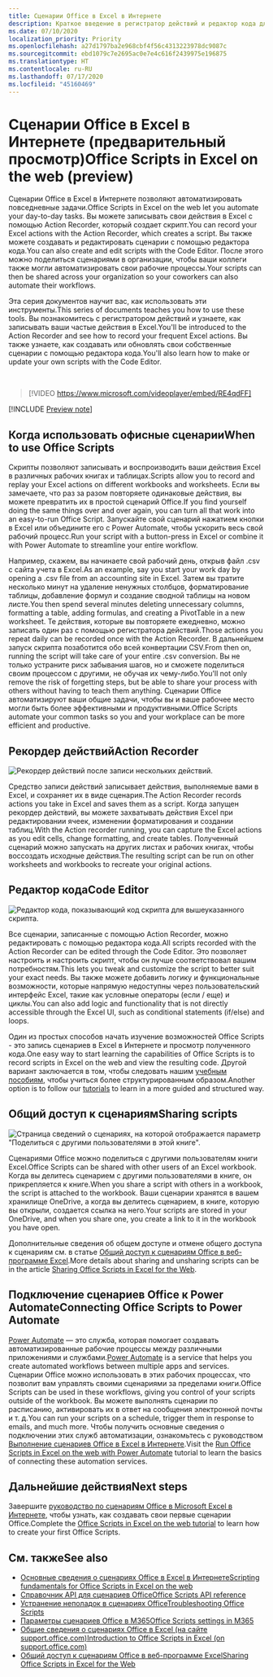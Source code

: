 ```yaml
---
title: Сценарии Office в Excel в Интернете
description: Краткое введение в регистратор действий и редактор кода для сценариев Office.
ms.date: 07/10/2020
localization_priority: Priority
ms.openlocfilehash: a27d1797ba2e968cbf4f56c4313223978dc9087c
ms.sourcegitcommit: ebd1079c7e2695ac0e7e4c616f2439975e196875
ms.translationtype: HT
ms.contentlocale: ru-RU
ms.lasthandoff: 07/17/2020
ms.locfileid: "45160469"
---
```

# <a name="office-scripts-in-excel-on-the-web-preview"></a><span data-ttu-id="17d36-103">Сценарии Office в Excel в Интернете (предварительный просмотр)</span><span class="sxs-lookup"><span data-stu-id="17d36-103">Office Scripts in Excel on the web (preview)</span></span>

<span data-ttu-id="17d36-104">Сценарии Office в Excel в Интернете позволяют автоматизировать повседневные задачи.</span><span class="sxs-lookup"><span data-stu-id="17d36-104">Office Scripts in Excel on the web let you automate your day-to-day tasks.</span></span> <span data-ttu-id="17d36-105">Вы можете записывать свои действия в Excel с помощью Action Recorder, который создает скрипт.</span><span class="sxs-lookup"><span data-stu-id="17d36-105">You can record your Excel actions with the Action Recorder, which creates a script.</span></span> <span data-ttu-id="17d36-106">Вы также можете создавать и редактировать сценарии с помощью редактора кода.</span><span class="sxs-lookup"><span data-stu-id="17d36-106">You can also create and edit scripts with the Code Editor.</span></span> <span data-ttu-id="17d36-107">После этого можно поделиться сценариями в организации, чтобы ваши коллеги также могли автоматизировать свои рабочие процессы.</span><span class="sxs-lookup"><span data-stu-id="17d36-107">Your scripts can then be shared across your organization so your coworkers can also automate their workflows.</span></span>

<span data-ttu-id="17d36-108">Эта серия документов научит вас, как использовать эти инструменты.</span><span class="sxs-lookup"><span data-stu-id="17d36-108">This series of documents teaches you how to use these tools.</span></span> <span data-ttu-id="17d36-109">Вы познакомитесь с регистратором действий и узнаете, как записывать ваши частые действия в Excel.</span><span class="sxs-lookup"><span data-stu-id="17d36-109">You'll be introduced to the Action Recorder and see how to record your frequent Excel actions.</span></span> <span data-ttu-id="17d36-110">Вы также узнаете, как создавать или обновлять свои собственные сценарии с помощью редактора кода.</span><span class="sxs-lookup"><span data-stu-id="17d36-110">You'll also learn how to make or update your own scripts with the Code Editor.</span></span>

<br>

> [!VIDEO https://www.microsoft.com/videoplayer/embed/RE4qdFF]

[!INCLUDE [Preview note](../includes/preview-note.md)]

## <a name="when-to-use-office-scripts"></a><span data-ttu-id="17d36-111">Когда использовать офисные сценарии</span><span class="sxs-lookup"><span data-stu-id="17d36-111">When to use Office Scripts</span></span>

<span data-ttu-id="17d36-112">Скрипты позволяют записывать и воспроизводить ваши действия Excel в различных рабочих книгах и таблицах.</span><span class="sxs-lookup"><span data-stu-id="17d36-112">Scripts allow you to record and replay your Excel actions on different workbooks and worksheets.</span></span> <span data-ttu-id="17d36-113">Если вы замечаете, что раз за разом повторяете одинаковые действия, вы можете превратить их в простой сценарий Office.</span><span class="sxs-lookup"><span data-stu-id="17d36-113">If you find yourself doing the same things over and over again, you can turn all that work into an easy-to-run Office Script.</span></span> <span data-ttu-id="17d36-114">Запускайте свой сценарий нажатием кнопки в Excel или объедините его с Power Automate, чтобы ускорить весь свой рабочий процесс.</span><span class="sxs-lookup"><span data-stu-id="17d36-114">Run your script with a button-press in Excel or combine it with Power Automate to streamline your entire workflow.</span></span>

<span data-ttu-id="17d36-115">Например, скажем, вы начинаете свой рабочий день, открыв файл .csv с сайта учета в Excel.</span><span class="sxs-lookup"><span data-stu-id="17d36-115">As an example, say you start your work day by opening a .csv file from an accounting site in Excel.</span></span> <span data-ttu-id="17d36-116">Затем вы тратите несколько минут на удаление ненужных столбцов, форматирование таблицы, добавление формул и создание сводной таблицы на новом листе.</span><span class="sxs-lookup"><span data-stu-id="17d36-116">You then spend several minutes deleting unnecessary columns, formatting a table, adding formulas, and creating a PivotTable in a new worksheet.</span></span> <span data-ttu-id="17d36-117">Те действия, которые вы повторяете ежедневно, можно записать один раз с помощью регистратора действий.</span><span class="sxs-lookup"><span data-stu-id="17d36-117">Those actions you repeat daily can be recorded once with the Action Recorder.</span></span> <span data-ttu-id="17d36-118">В дальнейшем запуск скрипта позаботится обо всей конвертации CSV.</span><span class="sxs-lookup"><span data-stu-id="17d36-118">From then on, running the script will take care of your entire .csv conversion.</span></span> <span data-ttu-id="17d36-119">Вы не только устраните риск забывания шагов, но и сможете поделиться своим процессом с другими, не обучая их чему-либо.</span><span class="sxs-lookup"><span data-stu-id="17d36-119">You'll not only remove the risk of forgetting steps, but be able to share your process with others without having to teach them anything.</span></span> <span data-ttu-id="17d36-120">Сценарии Office автоматизируют ваши общие задачи, чтобы вы и ваше рабочее место могли быть более эффективными и продуктивными.</span><span class="sxs-lookup"><span data-stu-id="17d36-120">Office Scripts automate your common tasks so you and your workplace can be more efficient and productive.</span></span>

## <a name="action-recorder"></a><span data-ttu-id="17d36-121">Рекордер действий</span><span class="sxs-lookup"><span data-stu-id="17d36-121">Action Recorder</span></span>

![Рекордер действий после записи нескольких действий.](../images/action-recorder-intro.png)

<span data-ttu-id="17d36-123">Средство записи действий записывает действия, выполняемые вами в Excel, и сохраняет их в виде сценария.</span><span class="sxs-lookup"><span data-stu-id="17d36-123">The Action Recorder records actions you take in Excel and saves them as a script.</span></span> <span data-ttu-id="17d36-124">Когда запущен рекордер действий, вы можете захватывать действия Excel при редактировании ячеек, изменении форматирования и создании таблиц.</span><span class="sxs-lookup"><span data-stu-id="17d36-124">With the Action recorder running, you can capture the Excel actions as you edit cells, change formatting, and create tables.</span></span> <span data-ttu-id="17d36-125">Полученный сценарий можно запускать на других листах и рабочих книгах, чтобы воссоздать исходные действия.</span><span class="sxs-lookup"><span data-stu-id="17d36-125">The resulting script can be run on other worksheets and workbooks to recreate your original actions.</span></span>

## <a name="code-editor"></a><span data-ttu-id="17d36-126">Редактор кода</span><span class="sxs-lookup"><span data-stu-id="17d36-126">Code Editor</span></span>

![Редактор кода, показывающий код скрипта для вышеуказанного скрипта.](../images/code-editor-intro.png)

<span data-ttu-id="17d36-128">Все сценарии, записанные с помощью Action Recorder, можно редактировать с помощью редактора кода.</span><span class="sxs-lookup"><span data-stu-id="17d36-128">All scripts recorded with the Action Recorder can be edited through the Code Editor.</span></span> <span data-ttu-id="17d36-129">Это позволяет настроить и настроить скрипт, чтобы он лучше соответствовал вашим потребностям.</span><span class="sxs-lookup"><span data-stu-id="17d36-129">This lets you tweak and customize the script to better suit your exact needs.</span></span> <span data-ttu-id="17d36-130">Вы также можете добавить логику и функциональные возможности, которые напрямую недоступны через пользовательский интерфейс Excel, такие как условные операторы (если / еще) и циклы.</span><span class="sxs-lookup"><span data-stu-id="17d36-130">You can also add logic and functionality that is not directly accessible through the Excel UI, such as conditional statements (if/else) and loops.</span></span>

<span data-ttu-id="17d36-131">Один из простых способов начать изучение возможностей Office Scripts - это запись сценариев в Excel в Интернете и просмотр полученного кода.</span><span class="sxs-lookup"><span data-stu-id="17d36-131">One easy way to start learning the capabilities of Office Scripts is to record scripts in Excel on the web and view the resulting code.</span></span> <span data-ttu-id="17d36-132">Другой вариант заключается в том, чтобы следовать нашим [учебным пособиям](../tutorials/excel-tutorial.md), чтобы учиться более структурированным образом.</span><span class="sxs-lookup"><span data-stu-id="17d36-132">Another option is to follow our [tutorials](../tutorials/excel-tutorial.md) to learn in a more guided and structured way.</span></span>

## <a name="sharing-scripts"></a><span data-ttu-id="17d36-133">Общий доступ к сценариям</span><span class="sxs-lookup"><span data-stu-id="17d36-133">Sharing scripts</span></span>

![Страница сведений о сценариях, на которой отображается параметр "Поделиться с другими пользователями в этой книге".](../images/script-sharing.png)

<span data-ttu-id="17d36-135">Сценариями Office можно поделиться с другими пользователям книги Excel.</span><span class="sxs-lookup"><span data-stu-id="17d36-135">Office Scripts can be shared with other users of an Excel workbook.</span></span> <span data-ttu-id="17d36-136">Когда вы делитесь сценарием с другими пользователями в книге, он прикрепляется к книге.</span><span class="sxs-lookup"><span data-stu-id="17d36-136">When you share a script with others in a workbook, the script is attached to the workbook.</span></span> <span data-ttu-id="17d36-137">Ваши сценарии хранятся в вашем хранилище OneDrive, а когда вы делитесь сценарием, в книге, которую вы открыли, создается ссылка на него.</span><span class="sxs-lookup"><span data-stu-id="17d36-137">Your scripts are stored in your OneDrive, and when you share one, you create a link to it in the workbook you have open.</span></span>

<span data-ttu-id="17d36-138">Дополнительные сведения об общем доступе и отмене общего доступа к сценариям см. в статье [Общий доступ к сценариям Office в веб-программе Excel](https://support.microsoft.com/office/sharing-office-scripts-in-excel-for-the-web-226eddbc-3a44-4540-acfe-fccda3d1122b?storagetype=live&ui=en-US&rs=en-US&ad=US).</span><span class="sxs-lookup"><span data-stu-id="17d36-138">More details about sharing and unsharing scripts can be in the article [Sharing Office Scripts in Excel for the Web](https://support.microsoft.com/office/sharing-office-scripts-in-excel-for-the-web-226eddbc-3a44-4540-acfe-fccda3d1122b?storagetype=live&ui=en-US&rs=en-US&ad=US).</span></span>

## <a name="connecting-office-scripts-to-power-automate"></a><span data-ttu-id="17d36-139">Подключение сценариев Office к Power Automate</span><span class="sxs-lookup"><span data-stu-id="17d36-139">Connecting Office Scripts to Power Automate</span></span>

<span data-ttu-id="17d36-140">[Power Automate](https://flow.microsoft.com/) — это служба, которая помогает создавать автоматизированные рабочие процессы между различными приложениями и службами.</span><span class="sxs-lookup"><span data-stu-id="17d36-140">[Power Automate](https://flow.microsoft.com/) is a service that helps you create automated workflows between multiple apps and services.</span></span> <span data-ttu-id="17d36-141">Сценарии Office можно использовать в этих рабочих процессах, что позволит вам управлять своими сценариями за пределами книги.</span><span class="sxs-lookup"><span data-stu-id="17d36-141">Office Scripts can be used in these workflows, giving you control of your scripts outside of the workbook.</span></span> <span data-ttu-id="17d36-142">Вы можете выполнять сценарии по расписанию, активировать их в ответ на сообщения электронной почты и т. д.</span><span class="sxs-lookup"><span data-stu-id="17d36-142">You can run your scripts on a schedule, trigger them in response to emails, and much more.</span></span> <span data-ttu-id="17d36-143">Чтобы получить основные сведения о подключении этих служб автоматизации, ознакомьтесь с руководством [Выполнение сценариев Office в Excel в Интернете](../tutorials/excel-power-automate-manual.md).</span><span class="sxs-lookup"><span data-stu-id="17d36-143">Visit the [Run Office Scripts in Excel on the web with Power Automate](../tutorials/excel-power-automate-manual.md) tutorial to learn the basics of connecting these automation services.</span></span>

## <a name="next-steps"></a><span data-ttu-id="17d36-144">Дальнейшие действия</span><span class="sxs-lookup"><span data-stu-id="17d36-144">Next steps</span></span>

<span data-ttu-id="17d36-145">Завершите [руководство по сценариям Office в Microsoft Excel в Интернете](../tutorials/excel-tutorial.md), чтобы узнать, как создавать свои первые сценарии Office.</span><span class="sxs-lookup"><span data-stu-id="17d36-145">Complete the [Office Scripts in Excel on the web tutorial](../tutorials/excel-tutorial.md) to learn how to create your first Office Scripts.</span></span>

## <a name="see-also"></a><span data-ttu-id="17d36-146">См. также</span><span class="sxs-lookup"><span data-stu-id="17d36-146">See also</span></span>

- [<span data-ttu-id="17d36-147">Основные сведения о сценариях Office в Excel в Интернете</span><span class="sxs-lookup"><span data-stu-id="17d36-147">Scripting fundamentals for Office Scripts in Excel on the web</span></span>](../develop/scripting-fundamentals.md)
- [<span data-ttu-id="17d36-148">Справочник API для сценариев Office</span><span class="sxs-lookup"><span data-stu-id="17d36-148">Office Scripts API reference</span></span>](/javascript/api/office-scripts/overview)
- [<span data-ttu-id="17d36-149">Устранение неполадок в сценариях Office</span><span class="sxs-lookup"><span data-stu-id="17d36-149">Troubleshooting Office Scripts</span></span>](../testing/troubleshooting.md)
- [<span data-ttu-id="17d36-150">Параметры сценариев Office в M365</span><span class="sxs-lookup"><span data-stu-id="17d36-150">Office Scripts settings in M365</span></span>](https://support.office.com/article/office-scripts-settings-in-m365-19d3c51a-6ca2-40ab-978d-60fa49554dcf)
- [<span data-ttu-id="17d36-151">Общие сведения о сценариях Office в Excel (на сайте support.office.com)</span><span class="sxs-lookup"><span data-stu-id="17d36-151">Introduction to Office Scripts in Excel (on support.office.com)</span></span>](https://support.office.com/article/introduction-to-office-scripts-in-excel-9fbe283d-adb8-4f13-a75b-a81c6baf163a)
- [<span data-ttu-id="17d36-152">Общий доступ к сценариям Office в веб-программе Excel</span><span class="sxs-lookup"><span data-stu-id="17d36-152">Sharing Office Scripts in Excel for the Web</span></span>](https://support.microsoft.com/office/sharing-office-scripts-in-excel-for-the-web-226eddbc-3a44-4540-acfe-fccda3d1122b?storagetype=live&ui=en-US&rs=en-US&ad=US)
